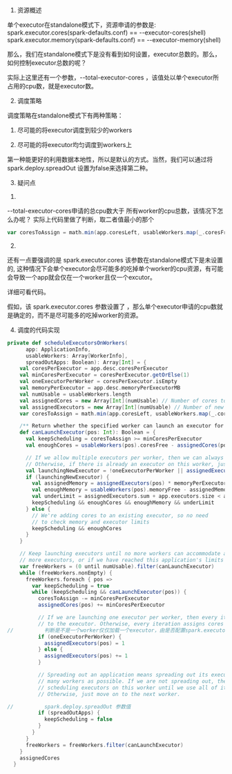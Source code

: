
1. 资源概述

单个executor在standalone模式下，资源申请的参数是:
spark.executor.cores(spark-defaults.conf) == --executor-cores(shell)
spark.executor.memory(spark-defaults.conf) == --executor-memory(shell) 

那么，我们在standalone模式下是没有看到如何设置，executor总数的。那么，如何控制executor总数的呢？

实际上这里还有一个参数，--total-executor-cores ，该值处以单个executor所占用的cpu数，就是executor数。


2. 调度策略

调度策略在standalone模式下有两种策略：
1) 尽可能的将executor调度到较少的workers

2) 尽可能的将executor均匀调度到workers上

第一种能更好的利用数据本地性，所以是默认的方式。当然，我们可以通过将 spark.deploy.spreadOut 设置为false来选择第二种。

3. 疑问点

1)
--total-executor-cores申请的总cpu数大于 所有worker的cpu总数，该情况下怎么办呢？
实际上代码里做了判断，取二者值最小的那个

```scala
var coresToAssign = math.min(app.coresLeft, usableWorkers.map(_.coresFree).sum)
```

2)
还有一点要强调的是 spark.executor.cores 该参数在standalone模式下是未设置的,
这种情况下会单个executor会尽可能多的吃掉单个worker的cpu资源，有可能会导致一个app就会仅在一个worker且仅一个excutor。

详细可看代码。

假如，该 spark.executor.cores 参数设置了 ，那么单个executor申请的cpu数就是确定的，而不是尽可能多的吃掉worker的资源。

4. 调度的代码实现

````scala
private def scheduleExecutorsOnWorkers(
      app: ApplicationInfo,
      usableWorkers: Array[WorkerInfo],
      spreadOutApps: Boolean): Array[Int] = {
    val coresPerExecutor = app.desc.coresPerExecutor
    val minCoresPerExecutor = coresPerExecutor.getOrElse(1)
    val oneExecutorPerWorker = coresPerExecutor.isEmpty
    val memoryPerExecutor = app.desc.memoryPerExecutorMB
    val numUsable = usableWorkers.length
    val assignedCores = new Array[Int](numUsable) // Number of cores to give to each worker
    val assignedExecutors = new Array[Int](numUsable) // Number of new executors on each worker
    var coresToAssign = math.min(app.coresLeft, usableWorkers.map(_.coresFree).sum)

    /** Return whether the specified worker can launch an executor for this app. */
    def canLaunchExecutor(pos: Int): Boolean = {
      val keepScheduling = coresToAssign >= minCoresPerExecutor
      val enoughCores = usableWorkers(pos).coresFree - assignedCores(pos) >= minCoresPerExecutor

      // If we allow multiple executors per worker, then we can always launch new executors.
      // Otherwise, if there is already an executor on this worker, just give it more cores.
      val launchingNewExecutor = !oneExecutorPerWorker || assignedExecutors(pos) == 0
      if (launchingNewExecutor) {
        val assignedMemory = assignedExecutors(pos) * memoryPerExecutor
        val enoughMemory = usableWorkers(pos).memoryFree - assignedMemory >= memoryPerExecutor
        val underLimit = assignedExecutors.sum + app.executors.size < app.executorLimit
        keepScheduling && enoughCores && enoughMemory && underLimit
      } else {
        // We're adding cores to an existing executor, so no need
        // to check memory and executor limits
        keepScheduling && enoughCores
      }
    }

    // Keep launching executors until no more workers can accommodate any
    // more executors, or if we have reached this application's limits
    var freeWorkers = (0 until numUsable).filter(canLaunchExecutor)
    while (freeWorkers.nonEmpty) {
      freeWorkers.foreach { pos =>
        var keepScheduling = true
        while (keepScheduling && canLaunchExecutor(pos)) {
          coresToAssign -= minCoresPerExecutor
          assignedCores(pos) += minCoresPerExecutor

          // If we are launching one executor per worker, then every iteration assigns 1 core
          // to the executor. Otherwise, every iteration assigns cores to a new executor.
//          判断是不是一个worker仅仅加载一个executor，由是否配置spark.executor.cores决定，假如配置了，oneExecutorPerWorker值就为false。
          if (oneExecutorPerWorker) {
            assignedExecutors(pos) = 1
          } else {
            assignedExecutors(pos) += 1
          }

          // Spreading out an application means spreading out its executors across as
          // many workers as possible. If we are not spreading out, then we should keep
          // scheduling executors on this worker until we use all of its resources.
          // Otherwise, just move on to the next worker.

//          spark.deploy.spreadOut 参数值
          if (spreadOutApps) {
            keepScheduling = false
          }
        }
      }
      freeWorkers = freeWorkers.filter(canLaunchExecutor)
    }
    assignedCores
  }
````
